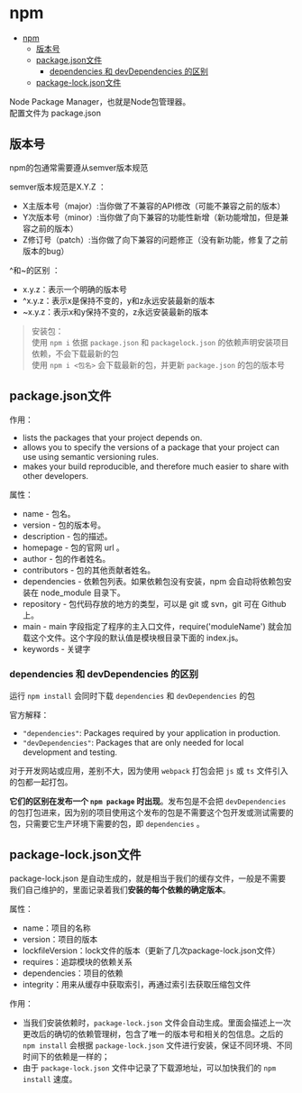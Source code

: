 # npm

- [npm](#npm)
  - [版本号](#版本号)
  - [package.json文件](#packagejson文件)
    - [dependencies 和 devDependencies 的区别](#dependencies-和-devdependencies-的区别)
  - [package-lock.json文件](#package-lockjson文件)

Node Package Manager，也就是Node包管理器。  
配置文件为 package.json

## 版本号

npm的包通常需要遵从semver版本规范

semver版本规范是X.Y.Z ：

- X主版本号（major）:当你做了不兼容的API修改（可能不兼容之前的版本）
- Y次版本号（minor）:当你做了向下兼容的功能性新增（新功能增加，但是兼容之前的版本）
- Z修订号（patch）:当你做了向下兼容的问题修正（没有新功能，修复了之前版本的bug）

^和~的区别 ：

- x.y.z：表示一个明确的版本号
- ^x.y.z：表示x是保持不变的，y和z永远安装最新的版本
- ~x.y.z：表示x和y保持不变的，z永远安装最新的版本

> 安装包：  
> 使用 `npm i` 依据 `package.json` 和 `packagelock.json` 的依赖声明安装项目依赖，不会下载最新的包  
> 使用 `npm i <包名>` 会下载最新的包，并更新 `package.json` 的包的版本号

## package.json文件

作用：

- lists the packages that your project depends on.
- allows you to specify the versions of a package that your project can use using semantic versioning rules.
- makes your build reproducible, and therefore much easier to share with other developers.

属性：

- name - 包名。
- version - 包的版本号。
- description - 包的描述。
- homepage - 包的官网 url 。
- author - 包的作者姓名。
- contributors - 包的其他贡献者姓名。
- dependencies - 依赖包列表。如果依赖包没有安装，npm 会自动将依赖包安装在 node_module 目录下。
- repository - 包代码存放的地方的类型，可以是 git 或 svn，git 可在 Github 上。
- main - main 字段指定了程序的主入口文件，require('moduleName') 就会加载这个文件。这个字段的默认值是模块根目录下面的 index.js。
- keywords - 关键字

### dependencies 和 devDependencies 的区别

运行 `npm install` 会同时下载 `dependencies` 和 `devDependencies` 的包

官方解释：

- `"dependencies"`: Packages required by your application in production.
- `"devDependencies"`: Packages that are only needed for local development and testing.

对于开发网站或应用，差别不大，因为使用 `webpack` 打包会把 `js` 或 `ts` 文件引入的包都一起打包。

**它们的区别在发布一个 `npm package` 时出现**。发布包是不会把 `devDependencies` 的包打包进来，因为别的项目使用这个发布的包是不需要这个包开发或测试需要的包，只需要它生产环境下需要的包，即 `dependencies` 。

## package-lock.json文件

package-lock.json 是自动生成的，就是相当于我们的缓存文件，一般是不需要我们自己维护的，里面记录着我们**安装的每个依赖的确定版本**。

属性：

- name：项目的名称
- version：项目的版本
- lockfileVersion：lock文件的版本（更新了几次package-lock.json文件）
- requires：追踪模块的依赖关系
- dependencies：项目的依赖
- integrity：用来从缓存中获取索引，再通过索引去获取压缩包文件

作用：

- 当我们安装依赖时，`package-lock.json` 文件会自动生成。里面会描述上一次更改后的确切的依赖管理树，包含了唯一的版本号和相关的包信息。之后的 `npm install` 会根据 `package-lock.json` 文件进行安装，保证不同环境、不同时间下的依赖是一样的；
- 由于 `package-lock.json` 文件中记录了下载源地址，可以加快我们的 `npm install` 速度。
